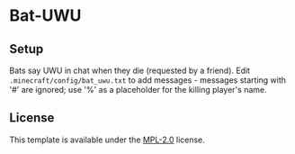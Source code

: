 # Bat-UWU

## Setup

Bats say UWU in chat when they die (requested by a friend). Edit `.minecraft/config/bat_uwu.txt` to add messages - messages starting with '#' are ignored; use '%' as a placeholder for the killing player's name.

## License

This template is available under the [MPL-2.0](LICENSE) license. 
